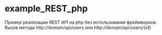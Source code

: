 # example_REST_php

Пример реализации REST API на php без использования фреймворков.
Вызов метода http://domain/api/users или http://domain/api/users/{id}
